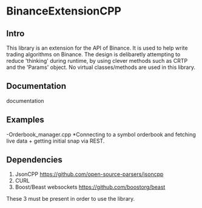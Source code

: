 # BinanceExtensionCPP

## Intro 

This library is an extension for the API of Binance. It is used to help write trading algorithms on Binance. 
The design is delibaretly attempting to reduce 'thinking' during runtime, by using clever methods such as CRTP and the 'Params' object. 
No virtual classes/methods are used in this library.

## Documentation

documentation

## Examples
-Orderbook_manager.cpp *Connecting to a symbol orderbook and fetching live data + getting initial snap via REST.

## Dependencies

1. JsonCPP https://github.com/open-source-parsers/jsoncpp
2. CURL 
3. Boost/Beast websockets https://github.com/boostorg/beast

These 3 must be present in order to use the library.

